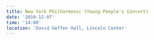 ```yaml
---
title: New York Philharmonic (Young People's Concert)
date: '2019-12-07'
time: '14:00'
location: 'David Geffen Hall, Lincoln Center'
---
```

